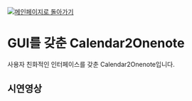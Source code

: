 [![메인페이지로 돌아가기](https://img.shields.io/badge/메인화면으로_돌아가기-blueviolet.svg)](https://github.com/juho-creator/Calendar2Onenote/blob/main/README.md)

# GUI를 갖춘 Calendar2Onenote
사용자 친화적인 인터페이스를 갖춘 Calendar2Onenote입니다.

## 시연영상
